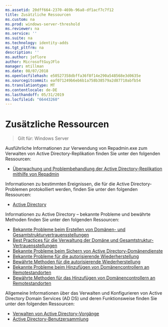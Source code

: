 ```yaml
---
ms.assetid: 20dff664-2370-469b-96a8-df1acf7c7f12
title: Zusätzliche Ressourcen
ms.custom: na
ms.prod: windows-server-threshold
ms.reviewer: na
ms.service: ''
ms.suite: na
ms.technology: identity-adds
ms.tgt_pltfrm: na
description: ''
ms.author: joflore
author: MicrosoftGuyJFlo
manager: mtillman
ms.date: 08/07/2018
ms.openlocfilehash: e50527358dbffa36f8f14e290a548568e3d0635e
ms.sourcegitcommit: eaf071249b6eb6b1a758b38579a2d87710abfb54
ms.translationtype: MT
ms.contentlocale: de-DE
ms.lasthandoff: 05/31/2019
ms.locfileid: "66443260"
---
```

# <a name="additional-resources"></a>Zusätzliche Ressourcen

>Gilt für: Windows Server

Ausführliche Informationen zur Verwendung von Repadmin.exe zum Verwalten von Active Directory-Replikation finden Sie unter den folgenden Ressourcen: 

- [Überwachung und Problembehandlung der Active Directory-Replikation mithilfe von Repadmin](https://go.microsoft.com/fwlink/?LinkId=122830)

Informationen zu bestimmten Ereignissen, die für die Active Directory-Problemen protokolliert werden, finden Sie unter den folgenden Ressourcen:

- [Active Directory](https://go.microsoft.com/fwlink/?LinkId=122877)

Informationen zu Active Directory – bekannte Probleme und bewährte Methoden finden Sie unter den folgenden Ressourcen:

- [Bekannte Probleme beim Erstellen von Domänen- und Gesamtstrukturvertrauensstellungen](https://go.microsoft.com/fwlink/?LinkId=128784)
- [Best Practices für die Verwaltung der Domäne und Gesamtstruktur-Vertrauensstellungen](https://go.microsoft.com/fwlink/?LinkId=128785)
- [Bekannte Probleme beim Sichern von Active Directory-Domänendienste](https://go.microsoft.com/fwlink/?LinkId=128793)
- [Bekannte Probleme für die autorisierende Wiederherstellung](https://go.microsoft.com/fwlink/?LinkId=128788)
- [Bewährte Methoden für die autorisierende Wiederherstellung](https://go.microsoft.com/fwlink/?LinkId=128791) 
- [Bekannte Probleme beim Hinzufügen von Domänencontrollern an Remotestandorten](https://go.microsoft.com/fwlink/?LinkId=128794)
- [Bewährte Methoden für das Hinzufügen von Domänencontrollern an Remotestandorten](https://go.microsoft.com/fwlink/?LinkId=128796)

Allgemeine Informationen über das Verwalten und Konfigurieren von Active Directory Domain Services (AD DS) und deren Funktionsweise finden Sie unter den folgenden Ressourcen:

- [Verwalten von Active Directory-Vorgänge](https://go.microsoft.com/fwlink/?LinkId=128798)
- [Active Directory-Benutzersammlung](https://go.microsoft.com/fwlink/?LinkId=34157)
